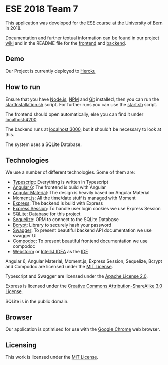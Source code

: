 # ESE 2018 Team 7

This application was developed for the [ESE course at the University of Bern](http://scg.unibe.ch/teaching/ese) in 2018.

Documentation and further textual information can be found in our [project wiki](https://github.com/scg-unibe-ch/ese2018-team7/wiki) and in the README file for the [frontend](https://github.com/scg-unibe-ch/ese2018-team7/tree/master/frontend) and [backend](https://github.com/scg-unibe-ch/ese2018-team7/tree/master/backend).

## Demo
Our Project is currently deployed to [Heroku](https://ese2018-team7.herokuapp.com/)

## How to run
Ensure that you have [Node.js](https://nodejs.org/en/), [NPM](https://www.npmjs.com/) and [Git](https://git-scm.com/) installed, then you can run the [startInstallation.sh](https://github.com/scg-unibe-ch/ese2018-team7/blob/master/startInstallation.sh) script. For further runs you can use the [start.sh](https://github.com/scg-unibe-ch/ese2018-team7/blob/master/start.sh) script.

The frontend should open automatically, else you can find it under [localhost:4200](http://localhost:4200).

The backend runs at [localhost:3000](http://localhost:3000), but it should't be necessary to look at this.

The system uses a SQLite Database.

## Technologies
We use a number of different technologies. Some of them are:
- [Typescript](https://www.typescriptlang.org): Everything is written in Typescript
- [Angular 6](https://angular.io/): The frontend is build with Angular
- [Angular Material](https://material.angular.io/): The design is heavily based on Angular Material
- [Moment.js](https://momentjs.com/docs/): All the time/date stuff is managed with Moment
- [Express](https://expressjs.com): The backend is build with Express
- [Express Session](https://github.com/expressjs/session): To handle user login cookies we use Express Session
- [SQLite](https://www.sqlite.org/): Database for this project
- [Sequelize](http://docs.sequelizejs.com/): ORM to connect to the SQLite Database
- [Bcrypt](https://github.com/kelektiv/node.bcrypt.js): Library to securely hash your password
- [Swagger](https://github.com/swagger-api/swagger-ui/): To present beautiful backend API documentation we use swagger UI
- [Compodoc](https://compodoc.app/): To present beautiful frontend documentation we use compodoc
- [Webstorm](https://www.jetbrains.com/webstorm/) or [IntelliJ IDEA](https://www.jetbrains.com/idea/) as the [IDE](https://en.wikipedia.org/wiki/Integrated_development_environment)

Angular 6, Angular Material, Moment.js, Express Session, Sequelize, Bcrypt and Compodoc are licensed under the [MIT License](https://spdx.org/licenses/MIT.html).

Typescript and Swagger are licensed under the [Apache License 2.0](https://www.apache.org/licenses/LICENSE-2.0).

Express is licensed under the [Creative Commons Attribution-ShareAlike 3.0 License](https://creativecommons.org/licenses/by-sa/3.0/legalcode).

SQLite is in the public domain.

## Browser
Our application is optimised for use with the [Google Chrome](http://www.google.com/chrome) web browser.

## Licensing
This work is licensed under the [MIT License](https://github.com/scg-unibe-ch/ese2018-team7/blob/master/LICENSE.md).
